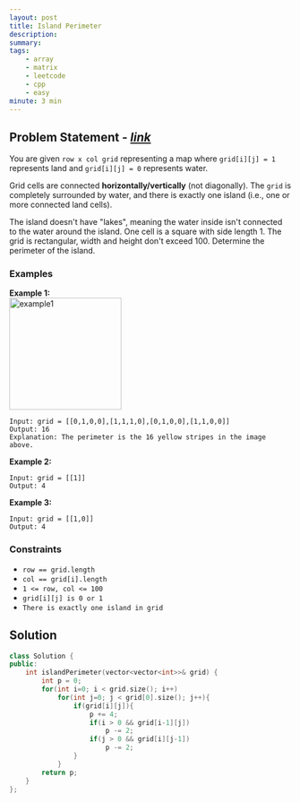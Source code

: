 ```yaml
---
layout: post
title: Island Perimeter
description: 
summary: 
tags:
    - array
    - matrix
    - leetcode
    - cpp
    - easy
minute: 3 min
---
```


## Problem Statement - [*link*](https://leetcode.com/problems/island-perimeter/)
You are given `row x col grid` representing a map where `grid[i][j] = 1` represents land and `grid[i][j] = 0` represents water.

Grid cells are connected **horizontally/vertically** (not diagonally). The `grid` is completely surrounded by water, and there is exactly one island (i.e., one or more connected land cells).

The island doesn't have "lakes", meaning the water inside isn't connected to the water around the island. One cell is a square with side length 1. The grid is rectangular, width and height don't exceed 100. Determine the perimeter of the island.

### Examples
**Example 1:**  
<img src="https://assets.leetcode.com/uploads/2018/10/12/island.png" width="200" alt="example1">
```
Input: grid = [[0,1,0,0],[1,1,1,0],[0,1,0,0],[1,1,0,0]]
Output: 16
Explanation: The perimeter is the 16 yellow stripes in the image above.
```

**Example 2:**
```
Input: grid = [[1]]
Output: 4
```

**Example 3:**
```
Input: grid = [[1,0]]
Output: 4
```

### Constraints
+ `row == grid.length`
+ `col == grid[i].length`
+ `1 <= row, col <= 100`
+ `grid[i][j] is 0 or 1`
+ `There is exactly one island in grid`

## Solution
```cpp
class Solution {
public:
    int islandPerimeter(vector<vector<int>>& grid) {
        int p = 0;
        for(int i=0; i < grid.size(); i++)
            for(int j=0; j < grid[0].size(); j++){
                if(grid[i][j]){
                    p += 4;
                    if(i > 0 && grid[i-1][j])
                        p -= 2;
                    if(j > 0 && grid[i][j-1])
                        p -= 2;
                }
            }
        return p;
    }
};
```
